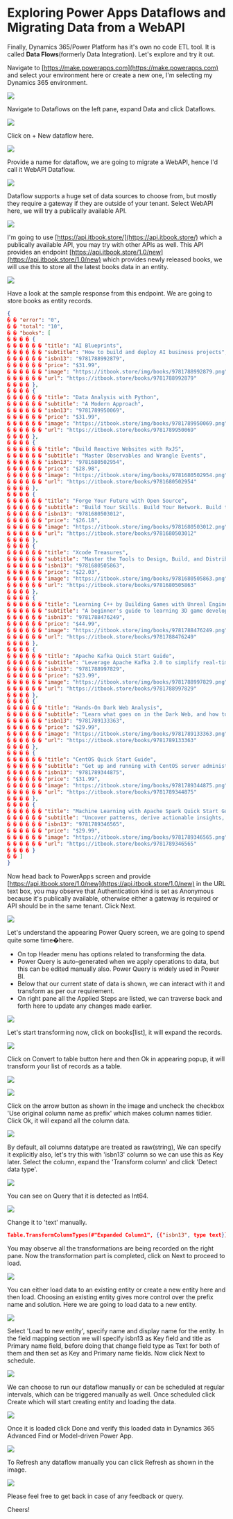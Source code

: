 ﻿# Exploring Power Apps Dataflows and Migrating Data from a WebAPI

Finally, Dynamics 365/Power Platform has it's own no code ETL tool. It is called **Data Flows**(formerly Data Integration). Let's explore and try it out.

Navigate to [https://make.powerapps.com](https://make.powerapps.com) and select your environment here or create a new one, I'm selecting my Dynamics 365 environment.

![](./assets/Select-Environment.jpg)

Navigate to Dataflows on the left pane, expand Data and click Dataflows.

![](./assets/Open-Dataflows.jpg)

Click on + New dataflow here.

![](./assets/Create-New-Dataflow.jpg)

Provide a name for dataflow, we are going to migrate a WebAPI, hence I'd call it WebAPI Dataflow. 

![](./assets/New-Dataflow.jpg)

Dataflow supports a huge set of data sources to choose from, but mostly they require a gateway if they are outside of your tenant. Select WebAPI here, we will try a publically available API.

![](./assets/Select-WebAPI-Data-Source.jpg)

I'm going to use [https://api.itbook.store/](https://api.itbook.store/) which a publically available API, you may try with other APIs as well. This API provides an endpoint [https://api.itbook.store/1.0/new](https://api.itbook.store/1.0/new) which provides newly released books, we will use this to store all the latest books data in an entity.

![](./assets/It-Ebook-API-New.jpg)

Have a look at the sample response from this endpoint. We are going to store books as entity records.

```json
{
� � "error": "0",
� � "total": "10",
� � "books": [
� � � � {
� � � � � � "title": "AI Blueprints",
� � � � � � "subtitle": "How to build and deploy AI business projects",
� � � � � � "isbn13": "9781788992879",
� � � � � � "price": "$31.99",
� � � � � � "image": "https://itbook.store/img/books/9781788992879.png",
� � � � � � "url": "https://itbook.store/books/9781788992879"
� � � � },
� � � � {
� � � � � � "title": "Data Analysis with Python",
� � � � � � "subtitle": "A Modern Approach",
� � � � � � "isbn13": "9781789950069",
� � � � � � "price": "$31.99",
� � � � � � "image": "https://itbook.store/img/books/9781789950069.png",
� � � � � � "url": "https://itbook.store/books/9781789950069"
� � � � },
� � � � {
� � � � � � "title": "Build Reactive Websites with RxJS",
� � � � � � "subtitle": "Master Observables and Wrangle Events",
� � � � � � "isbn13": "9781680502954",
� � � � � � "price": "$28.98",
� � � � � � "image": "https://itbook.store/img/books/9781680502954.png",
� � � � � � "url": "https://itbook.store/books/9781680502954"
� � � � },
� � � � {
� � � � � � "title": "Forge Your Future with Open Source",
� � � � � � "subtitle": "Build Your Skills. Build Your Network. Build the Future of Technology",
� � � � � � "isbn13": "9781680503012",
� � � � � � "price": "$26.18",
� � � � � � "image": "https://itbook.store/img/books/9781680503012.png",
� � � � � � "url": "https://itbook.store/books/9781680503012"
� � � � },
� � � � {
� � � � � � "title": "Xcode Treasures",
� � � � � � "subtitle": "Master the Tools to Design, Build, and Distribute Great Apps",
� � � � � � "isbn13": "9781680505863",
� � � � � � "price": "$22.03",
� � � � � � "image": "https://itbook.store/img/books/9781680505863.png",
� � � � � � "url": "https://itbook.store/books/9781680505863"
� � � � },
� � � � {
� � � � � � "title": "Learning C++ by Building Games with Unreal Engine 4, 2nd Edition",
� � � � � � "subtitle": "A beginner's guide to learning 3D game development with C++ and UE4",
� � � � � � "isbn13": "9781788476249",
� � � � � � "price": "$44.99",
� � � � � � "image": "https://itbook.store/img/books/9781788476249.png",
� � � � � � "url": "https://itbook.store/books/9781788476249"
� � � � },
� � � � {
� � � � � � "title": "Apache Kafka Quick Start Guide",
� � � � � � "subtitle": "Leverage Apache Kafka 2.0 to simplify real-time data processing for distributed applications",
� � � � � � "isbn13": "9781788997829",
� � � � � � "price": "$23.99",
� � � � � � "image": "https://itbook.store/img/books/9781788997829.png",
� � � � � � "url": "https://itbook.store/books/9781788997829"
� � � � },
� � � � {
� � � � � � "title": "Hands-On Dark Web Analysis",
� � � � � � "subtitle": "Learn what goes on in the Dark Web, and how to work with it",
� � � � � � "isbn13": "9781789133363",
� � � � � � "price": "$29.99",
� � � � � � "image": "https://itbook.store/img/books/9781789133363.png",
� � � � � � "url": "https://itbook.store/books/9781789133363"
� � � � },
� � � � {
� � � � � � "title": "CentOS Quick Start Guide",
� � � � � � "subtitle": "Get up and running with CentOS server administration",
� � � � � � "isbn13": "9781789344875",
� � � � � � "price": "$31.99",
� � � � � � "image": "https://itbook.store/img/books/9781789344875.png",
� � � � � � "url": "https://itbook.store/books/9781789344875"
� � � � },
� � � � {
� � � � � � "title": "Machine Learning with Apache Spark Quick Start Guide",
� � � � � � "subtitle": "Uncover patterns, derive actionable insights, and learn from big data using MLlib",
� � � � � � "isbn13": "9781789346565",
� � � � � � "price": "$29.99",
� � � � � � "image": "https://itbook.store/img/books/9781789346565.png",
� � � � � � "url": "https://itbook.store/books/9781789346565"
� � � � }
� � ]
}
```

Now head back to PowerApps screen and provide [https://api.itbook.store/1.0/new](https://api.itbook.store/1.0/new) in the URL text box, you may observe that Authentication kind is set as Anonymous because it's publically available, otherwise either a gateway is required or API should be in the same tenant. Click Next.

![](./assets/Provide-WebAPI-URL.jpg)

Let's understand the appearing Power Query screen, we are going to spend quite some time�here.
* On top Header menu has options related to transforming the data.
* Power Query is auto-generated when we apply operations to data, but this can be edited manually also. Power Query is widely used in Power BI.
* Below that our current state of data is shown, we can interact with it and transform as per our requirement.
* On right pane all the Applied Steps are listed, we can traverse back and forth here to update any changes made earlier.

![](./assets/Power-Query-Screen.jpg)

Let's start transforming now, click on books[list], it will expand the records.

![](./assets/Transforming-1.jpg) 

Click on Convert to table button here and then Ok in appearing popup, it will transform your list of records as a table.

![](./assets/Transforming-2.jpg)

![](./assets/Convert-To-Table.jpg)

Click on the arrow button as shown in the image and uncheck the checkbox 'Use original column name as prefix' which makes column names tidier. Click Ok, it will expand all the column data.

![](./assets/No-Prefix.jpg)

By default, all columns datatype are treated as raw(string), We can specify it explicitly also, let's try this with 'isbn13' column so we can use this as Key later. Select the column, expand the 'Transform column' and click 'Detect data type'.

![](./assets/Detect-Datatype.jpg)

You can see on Query that it is detected as Int64.

![](./assets/Datatype-Query.jpg)

Change it to 'text' manually.

```json
Table.TransformColumnTypes(#"Expanded Column1", {{"isbn13", type text}})
```

You may observe all the transformations are being recorded on the right pane. Now the transformation part is completed, click on Next to proceed to load.

![](./assets/Applied-Steps.jpg)

You can either load data to an existing entity or create a new entity here and then load. Choosing an existing entity gives more control over the prefix name and solution. Here we are going to load data to a new entity.

![](./assets/Load-to-Existing-Entity.jpg)

Select 'Load to new entity', specify name and display name for the entity. In the field mapping section we will specify isbn13 as Key field and title as Primary name field, before doing that change field type as Text for both of them and then set as Key and Primary name fields. Now click Next to schedule.

![](./assets/Entity-Field-Mapping.jpg)

We can choose to run our dataflow manually or can be scheduled at regular intervals, which can be triggered manually as well. Once scheduled click Create which will start creating entity and loading the data.

![](./assets/Scheduling.jpg)

Once it is loaded click Done and verify this loaded data in Dynamics 365 Advanced Find or Model-driven Power App.

![](./assets/Loaded-Data.jpg)

To Refresh any dataflow manually you can click Refresh as shown in the image.

![](./assets/Refresh-Manually.jpg)

Please feel free to get back in case of any feedback or query.

Cheers!